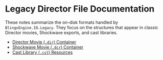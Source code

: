 # Legacy Director File Documentation

These notes summarize the on-disk formats handled by `BlingoEngine.IO.Legacy`. They focus on the structures that appear in classic Director movies, Shockwave exports, and cast libraries.

- [Director Movie (`.dir`) Container](./dir-format.md)
- [Shockwave Movie (`.dcr`) Container](./dcr-format.md)
- [Cast Library (`.cst`) Resources](./cst-format.md)
